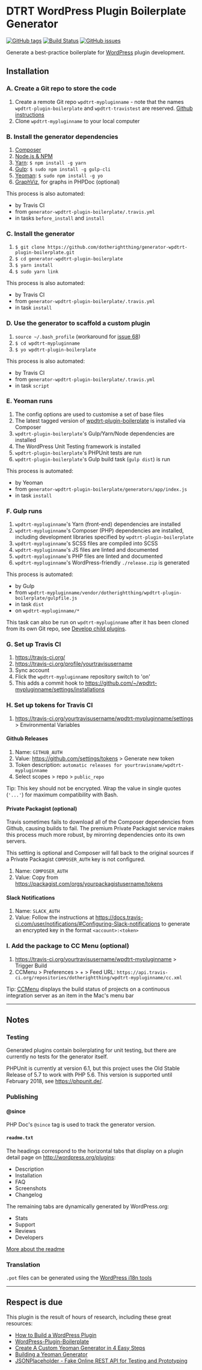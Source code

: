 # DTRT WordPress Plugin Boilerplate Generator

[![GitHub tags](https://img.shields.io/github/tag/dotherightthing/generator-wpdtrt-plugin-boilerplate.svg)](https://github.com/dotherightthing/generator-wpdtrt-plugin-boilerplate/tags) [![Build Status](https://travis-ci.org/dotherightthing/generator-wpdtrt-plugin-boilerplate.svg?branch=master)](https://travis-ci.org/dotherightthing/generator-wpdtrt-plugin-boilerplate) [![GitHub issues](https://img.shields.io/github/issues/dotherightthing/generator-wpdtrt-plugin-boilerplate.svg)](https://github.com/dotherightthing/generator-wpdtrt-plugin-boilerplate/issues)

Generate a best-practice boilerplate for [WordPress](https://wordpress.org/) plugin development.

## Installation

### A. Create a Git repo to store the code

1. Create a remote Git repo `wpdtrt-mypluginname` - note that the names `wpdtrt-plugin-boilerplate` and `wpdtrt-travistest` are reserved. [Github instructions](https://help.github.com/articles/create-a-repo/)
1. Clone `wpdtrt-mypluginname` to your local computer

### B. Install the generator dependencies

1. [Composer](https://getcomposer.org/download/)
1. [Node.js & NPM](https://nodejs.org/)
1. [Yarn](https://yarnpkg.com/en/): `$ npm install -g yarn`
1. [Gulp](https://gulpjs.com/): `$ sudo npm install -g gulp-cli`
1. [Yeoman](http://yeoman.io/): `$ sudo npm install -g yo`
1. [GraphViz](http://graphviz.org/download/), for graphs in PHPDoc (optional)

This process is also automated:

* by Travis CI
* from `generator-wpdtrt-plugin-boilerplate/.travis.yml`
* in tasks `before_install` and `install`

### C. Install the generator

1. `$ git clone https://github.com/dotherightthing/generator-wpdtrt-plugin-boilerplate.git`
1. `$ cd generator-wpdtrt-plugin-boilerplate`
1. `$ yarn install`
1. `$ sudo yarn link`

This process is also automated:

* by Travis CI
* from `generator-wpdtrt-plugin-boilerplate/.travis.yml`
* in task `install`

### D. Use the generator to scaffold a custom plugin

1. `source ~/.bash_profile` (workaround for [issue 68](https://github.com/dotherightthing/wpdtrt-plugin-boilerplate/issues/68))
1. `$ cd wpdtrt-mypluginname`
1. `$ yo wpdtrt-plugin-boilerplate`

This process is also automated:

* by Travis CI
* from `generator-wpdtrt-plugin-boilerplate/.travis.yml`
* in task `script`

### E. Yeoman runs

1. The config options are used to customise a set of base files
1. The latest tagged version of [wpdtrt-plugin-boilerplate](https://github.com/dotherightthing/wpdtrt-plugin-boilerplate) is installed via Composer
1. `wpdtrt-plugin-boilerplate`'s Gulp/Yarn/Node dependencies are installed
1. The WordPress Unit Testing framework is installed
1. `wpdtrt-plugin-boilerplate`'s PHPUnit tests are run
1. `wpdtrt-plugin-boilerplate`'s Gulp build task (`gulp dist`) is run

This process is automated:

* by Yeoman
* from `generator-wpdtrt-plugin-boilerplate/generators/app/index.js`
* in task `install`

### F. Gulp runs

1. `wpdtrt-mypluginname`'s Yarn (front-end) dependencies are installed
1. `wpdtrt-mypluginname`'s Composer (PHP) dependencies are installed, including development libraries specified by `wpdtrt-plugin-boilerplate`
1. `wpdtrt-mypluginname`'s SCSS files are compiled into SCSS
1. `wpdtrt-mypluginname`'s JS files are linted and documented
1. `wpdtrt-mypluginname`'s PHP files are linted and documented
1. `wpdtrt-mypluginname`'s WordPress-friendly `./release.zip` is generated

This process is automated:

* by Gulp
* from `wpdtrt-mypluginname/vendor/dotherightthing/wpdtrt-plugin-boilerplate/gulpfile.js`
* in task `dist`
* on `wpdtrt-mypluginname/*`

This task can also be run on `wpdtrt-mypluginname` after it has been cloned from its own Git repo, see [Develop child plugins](https://github.com/dotherightthing/wpdtrt-plugin-boilerplate#develop-child-plugins-or-maintain-this-one).

### G. Set up Travis CI

1. https://travis-ci.org/
1. https://travis-ci.org/profile/yourtravisusername
1. Sync account
1. Flick the `wpdtrt-mypluginname` repository switch to 'on'
1. This adds a commit hook to https://github.com/~/wpdtrt-mypluginname/settings/installations

### H. Set up tokens for Travis CI

1. https://travis-ci.org/yourtravisusername/wpdtrt-mypluginname/settings > Environmental Variables

#### Github Releases

1. Name: `GITHUB_AUTH`
1. Value: <https://github.com/settings/tokens> > Generate new token
1. Token description: `automatic releases for yourtravisname/wpdtrt-mypluginname`
1. Select scopes > repo > `public_repo`

Tip: This key should not be encrypted. Wrap the value in single quotes (`'...'`) for maximum compatibility with Bash.

#### Private Packagist (optional)

Travis sometimes fails to download all of the Composer dependencies from Github, causing builds to fail. The premium Private Packagist service makes this process much more robust, by mirorring dependencies onto its own servers.

This setting is optional and Composer will fall back to the original sources if a Private Packagist `COMPOSER_AUTH` key is not configured.

1. Name: `COMPOSER_AUTH`
1. Value: Copy from https://packagist.com/orgs/yourpackagistusername/tokens

#### Slack Notifications

1. Name: `SLACK_AUTH`
1. Value: Follow the instructions at https://docs.travis-ci.com/user/notifications/#Configuring-Slack-notifications to generate an encrypted key in the format `<account>:<token>`

### I. Add the package to CC Menu (optional)

1. https://travis-ci.org/yourtravisusername/wpdtrt-mypluginname > Trigger Build
1. CCMenu > Preferences > + > Feed URL: `https://api.travis-ci.org/repositories/dotherightthing/wpdtrt-mypluginname/cc.xml`

Tip: [CCMenu](http://ccmenu.org/) displays the build status of projects on a continuous integration server as an item in the Mac's menu bar

---

## Notes

### Testing

Generated plugins contain boilerplating for unit testing, but there are currently no tests for the generator itself.

PHPUnit is currently at version 6.1, but this project uses the Old Stable Release of 5.7 to work with PHP 5.6. This version is supported until February 2018, see https://phpunit.de/.

### Publishing

#### @since

PHP Doc's `@since` tag is used to track the generator version.

#### `readme.txt`

The headings correspond to the horizontal tabs that display on a plugin detail page on <http://wordpress.org/plugins>:

* Description
* Installation
* FAQ
* Screenshots
* Changelog

The remaining tabs are dynamically generated by WordPress.org:

* Stats
* Support
* Reviews
* Developers

[More about the readme](https://wordpress.org/plugins/developers/#readme)

### Translation

`.pot` files can be generated using the [WordPress i18n tools](https://developer.wordpress.org/themes/functionality/localization/#wordpress-i18n-tools)

---

## Respect is due

This plugin is the result of hours of research, including these great resources:

* [How to Build a WordPress Plugin](https://teamtreehouse.com/library/how-to-build-a-wordpress-plugin)
* [WordPress-Plugin-Boilerplate](https://github.com/DevinVinson/WordPress-Plugin-Boilerplate/)
* [Create A Custom Yeoman Generator in 4 Easy Steps](https://scotch.io/tutorials/create-a-custom-yeoman-generator-in-4-easy-steps)
* [Building a Yeoman Generator](https://webcake.co/building-a-yeoman-generator/)
* [JSONPlaceholder - Fake Online REST API for Testing and Prototyping](http://jsonplaceholder.typicode.com/)
